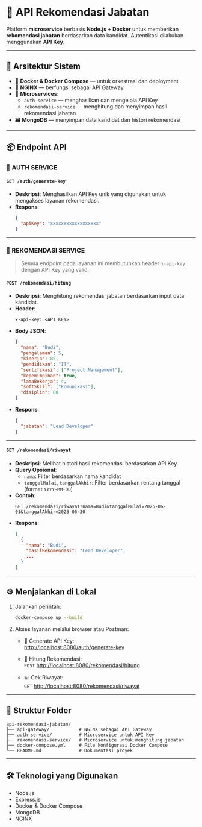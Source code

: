 
# 🧠 API Rekomendasi Jabatan

Platform **microservice** berbasis **Node.js + Docker** untuk memberikan **rekomendasi jabatan** berdasarkan data kandidat. Autentikasi dilakukan menggunakan **API Key**.

---

## 🚀 Arsitektur Sistem

- 🐳 **Docker & Docker Compose** — untuk orkestrasi dan deployment
- 🔀 **NGINX** — berfungsi sebagai API Gateway
- 🧩 **Microservices**:
  - `auth-service` — menghasilkan dan mengelola API Key
  - `rekomendasi-service` — menghitung dan menyimpan hasil rekomendasi jabatan
- 🗃️ **MongoDB** — menyimpan data kandidat dan histori rekomendasi

---

## 📦 Endpoint API

### 🔐 AUTH SERVICE

#### `GET /auth/generate-key`

- **Deskripsi**: Menghasilkan API Key unik yang digunakan untuk mengakses layanan rekomendasi.
- **Respons**:
  ```json
  {
    "apiKey": "xxxxxxxxxxxxxxxxxx"
  }
  ```

---

### 🧠 REKOMENDASI SERVICE

> Semua endpoint pada layanan ini membutuhkan header `x-api-key` dengan API Key yang valid.

#### `POST /rekomendasi/hitung`

- **Deskripsi**: Menghitung rekomendasi jabatan berdasarkan input data kandidat.
- **Header**:
  ```
  x-api-key: <API_KEY>
  ```
- **Body JSON**:
  ```json
  {
    "nama": "Budi",
    "pengalaman": 5,
    "kinerja": 85,
    "pendidikan": "IT",
    "sertifikasi": ["Project Management"],
    "kepemimpinan": true,
    "lamaBekerja": 4,
    "softSkill": ["Komunikasi"],
    "disiplin": 80
  }
  ```
- **Respons**:
  ```json
  {
    "jabatan": "Lead Developer"
  }
  ```

---

#### `GET /rekomendasi/riwayat`

- **Deskripsi**: Melihat histori hasil rekomendasi berdasarkan API Key.
- **Query Opsional**:
  - `nama`: Filter berdasarkan nama kandidat
  - `tanggalMulai`, `tanggalAkhir`: Filter berdasarkan rentang tanggal (format `YYYY-MM-DD`)
- **Contoh**:
  ```
  GET /rekomendasi/riwayat?nama=Budi&tanggalMulai=2025-06-01&tanggalAkhir=2025-06-30
  ```
- **Respons**:
  ```json
  [
    {
      "nama": "Budi",
      "hasilRekomendasi": "Lead Developer",
      ...
    }
  ]
  ```

---

## ⚙️ Menjalankan di Lokal

1. Jalankan perintah:
   ```bash
   docker-compose up --build
   ```

2. Akses layanan melalui browser atau Postman:

   - 🔑 Generate API Key:  
     [http://localhost:8080/auth/generate-key](http://localhost:8080/auth/generate-key)

   - 🧠 Hitung Rekomendasi:  
     `POST` [http://localhost:8080/rekomendasi/hitung](http://localhost:8080/rekomendasi/hitung)

   - 📊 Cek Riwayat:  
     `GET` [http://localhost:8080/rekomendasi/riwayat](http://localhost:8080/rekomendasi/riwayat)

---

## 📁 Struktur Folder

```
api-rekomendasi-jabatan/
├── api-gateway/           # NGINX sebagai API Gateway
├── auth-service/          # Microservice untuk API Key
├── rekomendasi-service/   # Microservice untuk menghitung jabatan
├── docker-compose.yml     # File konfigurasi Docker Compose
└── README.md              # Dokumentasi proyek
```

---

## 🛠️ Teknologi yang Digunakan

- Node.js
- Express.js
- Docker & Docker Compose
- MongoDB
- NGINX
